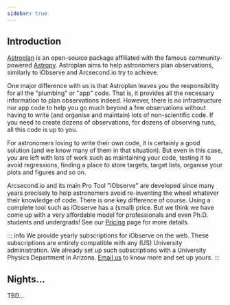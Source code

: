 ```yaml
---
sidebar: true
---
```


## Introduction

[Astroplan](https://astroplan.readthedocs.io) is an open-source package
affiliated with the famous community-powered [Astropy](http://astropy.org/).
Astroplan aims to help astronomers plan observations, similarly to iObserve and
Arcsecond.io try to achieve.

One major difference with us is that Astroplan leaves you the responsibility for
all the "plumbing" or "app" code. That is, it provides all the necessary
information to plan observations indeed. However, there is no infrastructure nor
app code to help you go much beyond a few observations without having to write
(and organise and maintain) lots of non-scientific code. If you need to create
dozens of observations, for dozens of observing runs, all this code is up to
you.

For astronomers loving to write their own code, it is certainly a good
solution (and we know many of them in that situation). But even in this case,
you are left with lots of work such as maintaining your code, testing it to
avoid regressions, finding a place to store targets, target lists, organise your
plots and figures and so on.

Arcsecond.io and its main Pro Tool "iObserve" are developed since many years
precisely to help astronomers avoid re-inventing the wheel whatever their
knowledge of code. There is one key difference of course. Using a complete tool
such as iObserve has a (small) price. But we think we have come up with a very
affordable model for professionals and even Ph.D. students and undergrads!
See our [Pricing](https://www.arcsecond.io/pricing) page for more details.

::: info We provide yearly subscriptions for iObserve on the web. These
subscriptions are entirely compatible with any (US) University administration.
We already set up such subscriptions with a University Physics Department in
Arizona.
<a href="mailto:team@arcsecond.io">Email us</a> to know more and set up yours.
:::

## Nights...

TBD...